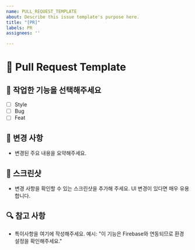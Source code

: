 ```yaml
---
name: PULL_REQUEST_TEMPLATE
about: Describe this issue template's purpose here.
title: "[PR]"
labels: PR
assignees: ''

---
```


# 📌 Pull Request Template

## 📄 작업한 기능을 선택해주세요
- [ ] Style
- [ ] Bug
- [ ] Feat

## 🔨 변경 사항 
- 변경된 주요 내용을 요약해주세요.
 
## 📸 스크린샷 
- 변경 사항을 확인할 수 있는 스크린샷을 추가해 주세요. UI 변경이 있다면 매우 유용합니다.

## 🔍 참고 사항
- 특이사항을 여기에 작성해주세요. 예시: "이 기능은 Firebase와 연동되므로 환경 설정을 확인해주세요."
